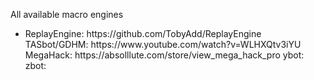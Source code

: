 All available macro engines

<ul>
<li>ReplayEngine: https://github.com/TobyAdd/ReplayEngine</li>
TASbot/GDHM: https://www.youtube.com/watch?v=WLHXQtv3iYU
MegaHack: https://absolllute.com/store/view_mega_hack_pro
ybot:
zbot:
</ul>
